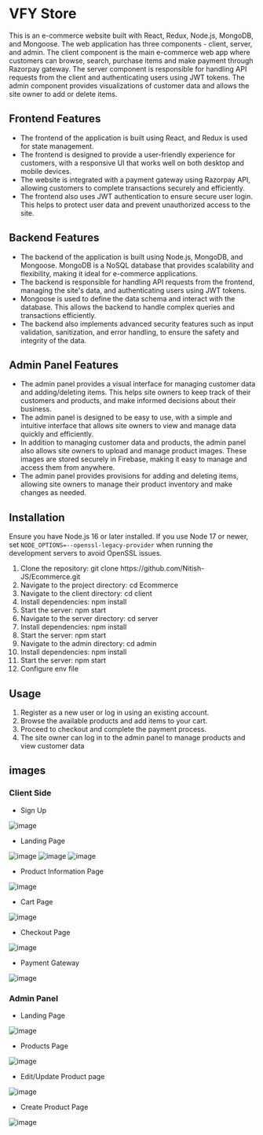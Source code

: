 # VFY Store
This is an e-commerce website built with React, Redux, Node.js, MongoDB, and Mongoose. The web application has three components - client, server, and admin. The client component is the main e-commerce web app where customers can browse, search, purchase items and make payment through Razorpay gateway. The server component is responsible for handling API requests from the client and authenticating users using JWT tokens. The admin component provides visualizations of customer data and allows the site owner to add or delete items.

## Frontend Features
<ul>
<li>The frontend of the application is built using React, and Redux is used for state management.
<li>The frontend is designed to provide a user-friendly experience for customers, with a responsive UI that works well on both desktop and mobile devices.</li>
<li>The website is integrated with a payment gateway using Razorpay API, allowing customers to complete transactions securely and efficiently.</li>
<li>The frontend also uses JWT authentication to ensure secure user login. This helps to protect user data and prevent unauthorized access to the site.</li>
</li>
</ul>

## Backend Features
<ul>
<li>The backend of the application is built using Node.js, MongoDB, and Mongoose. MongoDB is a NoSQL database that provides scalability and flexibility, making it ideal for e-commerce applications.
<li>The backend is responsible for handling API requests from the frontend, managing the site's data, and authenticating users using JWT tokens.</li>
<li>Mongoose is used to define the data schema and interact with the database. This allows the backend to handle complex queries and transactions efficiently.</li>
<li>The backend also implements advanced security features such as input validation, sanitization, and error handling, to ensure the safety and integrity of the data.
</li>
</ul>

## Admin Panel Features
<ul>
<li>The admin panel provides a visual interface for managing customer data and adding/deleting items. This helps site owners to keep track of their customers and products, and make informed decisions about their business.
<li>The admin panel is designed to be easy to use, with a simple and intuitive interface that allows site owners to view and manage data quickly and efficiently.</li>
<li>In addition to managing customer data and products, the admin panel also allows site owners to upload and manage product images. These images are stored securely in Firebase, making it easy to manage and access them from anywhere.</li>
<li>The admin panel provides provisions for adding and deleting items, allowing site owners to manage their product inventory and make changes as needed.</li>
</ul>

## Installation
Ensure you have Node.js 16 or later installed. If you use Node 17 or newer, set
`NODE_OPTIONS=--openssl-legacy-provider` when running the development servers to
avoid OpenSSL issues.
<ol>
<li>Clone the repository: git clone https://github.com/Nitish-JS/Ecommerce.git</li>
<li>Navigate to the project directory: cd Ecommerce</li>
<li>Navigate to the client directory: cd client</li>
<li>Install dependencies: npm install</li>
<li>Start the server: npm start</li>
<li>Navigate to the server directory: cd server</li>
<li>Install dependencies: npm install</li>
<li>Start the server: npm start</li>
<li>Navigate to the admin directory: cd admin</li>
<li>Install dependencies: npm install</li>
<li>Start the server: npm start</li>
<li> Configure env file</li>
</ol>

## Usage
<ol>
<li>
Register as a new user or log in using an existing account.
</li>
<li>
Browse the available products and add items to your cart.
</li>
<li>
Proceed to checkout and complete the payment process.
</li>
<li>
The site owner can log in to the admin panel to manage products and view customer data
</li>
</ol>

## images

### Client Side
* Sign Up

![image](https://user-images.githubusercontent.com/73771450/233148083-f38cca42-13c0-49fc-9778-7602d9307dc3.png)

* Landing Page

![image](https://user-images.githubusercontent.com/73771450/233148373-89fb729a-b1ac-4aa9-8f79-f364f6ac5f2d.png)
![image](https://user-images.githubusercontent.com/73771450/233148536-d6e94efb-0c35-450e-83b9-cec2167cecb2.png)
![image](https://user-images.githubusercontent.com/73771450/233148414-dc8c98e1-0087-4a08-b8c1-3e14dd838cad.png)

* Product Information Page

![image](https://user-images.githubusercontent.com/73771450/233148621-15e60347-0fbc-4708-8219-8a1051d6f469.png)

* Cart Page

![image](https://user-images.githubusercontent.com/73771450/233148673-7bea58ce-1673-451d-827d-a5ae4ba49f00.png)

* Checkout Page

![image](https://user-images.githubusercontent.com/73771450/233148738-cd616dff-3a15-4b9e-b065-bdcfeb5fb596.png)

* Payment Gateway

![image](https://user-images.githubusercontent.com/73771450/233148899-3ac185ca-d546-4596-b351-9bc525c3dabc.png)

### Admin Panel

* Landing Page

![image](https://user-images.githubusercontent.com/73771450/233149117-07bb5f0b-f8f7-405c-af12-931dfa963460.png)

* Products Page

![image](https://user-images.githubusercontent.com/73771450/233149187-79342528-fc6f-4868-9c72-1dde4f506411.png)

* Edit/Update Product page

![image](https://user-images.githubusercontent.com/73771450/233149259-d65385d1-cc1a-42e9-a581-ca34de7ddbb9.png)

* Create Product Page

![image](https://user-images.githubusercontent.com/73771450/233149350-78c33118-aa37-45b6-8e39-6111d46f3a6f.png)


